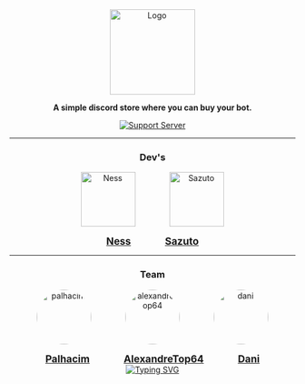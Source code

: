 <div align="center">
  <a href="https://discord.gg/mskT7HRHNy" target="_blank">
    <img src="https://i.imgur.com/Sfhxg5L.png" alt="Logo" height="150" />
  </a>

  <strong>A simple discord store where you can buy your bot.</strong>

  <a href="https://discord.gg/mskT7HRHNy">
    <img src="https://discord.com/api/guilds/758308791837786232/embed.png?style=banner2" alt="Support Server">
  </a>

  <hr />

  <div>
    <h3>Dev's</h3>
    <div style="display: flex; justify-content: center; gap: 60px;">
      <img alt="Ness" src="https://images.weserv.nl/?url=avatars.githubusercontent.com/u/187334479?v=4&h=128&w=128&fit=cover&mask=circle&maxage=1d" width="96px" />
      <img alt="Sazuto" src="https://images.weserv.nl/?url=avatars.githubusercontent.com/u/97265430?v=4&h=128&w=128&fit=cover&mask=circle&maxage=1d" width="96px" />
    </div>
    <div style="display: flex; justify-content: center; gap: 60px; margin-top: 15px; font-size: 1.25em;">
      <strong><a href="https://github.com/ness-io">Ness</a></strong>
      <strong><a href="https://github.com/Swazuto">Sazuto</a></strong>
    </div>
  </div>

  <hr />

  <div>
    <h3>Team</h3>
    <div style="display: flex; justify-content: center; gap: 60px;">
      <img 
        src="https://i.imgur.com/Di9exWU.png" 
        alt="palhacim" 
        style="border-radius: 50%; width: 96px; height: 96px;" 
      />
      <img 
        src="https://i.imgur.com/GxX4fHU.png" 
        alt="alexandretop64" 
        style="border-radius: 50%; width: 96px; height: 96px;" 
      />
      <img 
        src="https://i.imgur.com/9afYy9D.png" 
        alt="dani" 
        style="border-radius: 50%; width: 96px; height: 96px;" 
      />
    </div>
    <div style="display: flex; justify-content: center; gap: 60px; margin-top: 15px; font-size: 1.25em;">
      <strong><a href="https://discord.com/channels/@me/1304245739215519765">Palhacim</a></strong>
      <strong><a href="https://discord.com/channels/@me/438817358249721867">AlexandreTop64</a></strong>
      <strong><a href="https://discord.com/channels/@me/1176666959719452783">Dani</a></strong>
    </div>
  </div>

  <a href="https://git.io/typing-svg">
    <img src="https://readme-typing-svg.herokuapp.com?font=Fira+Code&pause=1000&width=435&lines=Improving+your+Discord+experience." alt="Typing SVG">
  </a>
</div>
